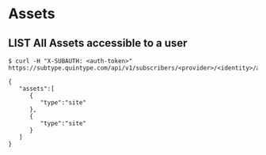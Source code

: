 # Assets

## LIST All Assets accessible to a user

```shell
$ curl -H "X-SUBAUTH: <auth-token>" https://subtype.quintype.com/api/v1/subscribers/<provider>/<identity>/assets.json

{
   "assets":[
      {
         "type":"site"
      },
      {
         "type":"site"
      }
   ]
}

```
